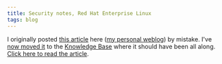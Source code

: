 ```yaml
---
title: Security notes, Red Hat Enterprise Linux
tags: blog
---
```


I originally posted [this article](http://wincent.com/a/knowledge-base/archives/2006/01/security_notes.php) here ([my personal weblog](http://wincent.com/a/about/wincent/weblog/)) by mistake. I've [now moved it](http://wincent.com/a/knowledge-base/archives/2006/01/security_notes.php) to the [Knowledge Base](http://wincent.com/a/knowledge-base/) where it should have been all along. [Click here to read the article](http://wincent.com/a/knowledge-base/archives/2006/01/security_notes.php).
